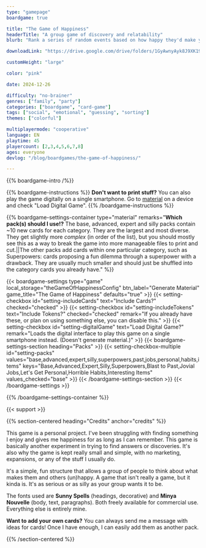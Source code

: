 ```yaml
---
type: "gamepage"
boardgame: true

title: "The Game of Happiness"
headerTitle: "A group game of discovery and relatability"
blurb: "Rank a series of random events based on how happy they'd make you---and hope your friends and family know you well enough to perfectly guess your ranking."

downloadLink: "https://drive.google.com/drive/folders/1GyAwnyAyk8J9XK190-KQNGulIBGo3xIb"

customHeight: "large"

color: "pink"

date: 2024-12-26

difficulty: "no-brainer"
genres: ["family", "party"]
categories: ["boardgame", "card-game"]
tags: ["social", "emotional", "guessing", "sorting"]
themes: ["colorful"]

multiplayermode: "cooperative"
language: EN
playtime: 45
playercount: [2,3,4,5,6,7,8]
ages: everyone
devlog: "/blog/boardgames/the-game-of-happiness/"

---
```



{{% boardgame-intro /%}}

{{% boardgame-instructions %}}
**Don't want to print stuff?** You can also play the game digitally on a single smartphone. Go to [material](#material) on a device and check "Load Digital Game".
{{% /boardgame-instructions %}}

{{% boardgame-settings-container type="material" remarks="**Which pack(s) should I use!?** The base, advanced, expert and silly packs contain ~10 new cards for each category. They are the largest and most diverse. They get slightly more _complex_ (in order of the list), but you should mostly see this as a way to break the game into more manageable files to print and cut.||The other packs add cards within one particular category, such as Superpowers: cards proposing a fun dilemma through a superpower with a drawback. They are usually much smaller and should just be shuffled into the category cards you already have." %}}

{{< boardgame-settings type="game" local_storage="theGameOfHappinessConfig" btn_label="Generate Material" game_title="The Game of Happiness" defaults="true" >}}
  {{< setting-checkbox id="setting-includeCards" text="Include Cards?" checked="checked" >}}
  {{< setting-checkbox id="setting-includeTokens" text="Include Tokens?" checked="checked" remark="If you already have these, or plan on using something else, you can disable this." >}}
  {{< setting-checkbox id="setting-digitalGame" text="Load Digital Game?" remark="Loads the digital interface to play this game on a single smartphone instead. (Doesn't generate material.)" >}}
  {{< boardgame-settings-section heading="Packs" >}}
    {{< setting-checkbox-multiple id="setting-packs" values="base,advanced,expert,silly,superpowers,past,jobs,personal,habits,items" keys="Base,Advanced,Expert,Silly,Superpowers,Blast to Past,Jovial Jobs,Let's Get Personal,Horrible Habits,Interesting Items" values_checked="base" >}}
  {{< /boardgame-settings-section >}}
{{< /boardgame-settings >}}

{{% /boardgame-settings-container %}}

{{< support >}}

{{% section-centered heading="Credits" anchor="credits" %}}

This game is a personal project. I've been struggling with finding something I enjoy and gives me happiness for as long as I can remember. This game is basically another experiment in trying to find answers or discoveries. It's also why the game is kept really small and simple, with no marketing, expansions, or any of the stuff I usually do.

It's a simple, fun structure that allows a group of people to think about what makes them and others (un)happy. A game that isn't really a game, but it kinda is. It's as serious or as silly as your group wants it to be.

The fonts used are **Sunny Spells** (headings, decorative) and **Minya Nouvelle** (body, text, paragraphs). Both freely available for commercial use. Everything else is entirely mine.

**Want to add your own cards?** You can always send me a message with ideas for cards! Once I have enough, I can easily add them as another pack.

{{% /section-centered %}}